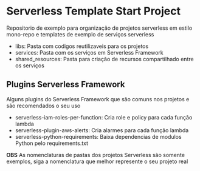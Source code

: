 # Serverless Template Start Project

Repositorio de exemplo para organização de projetos serverless em estilo mono-repo e templates de exemplo de serviços serverless 

- libs: Pasta com codigos reutilizaveis para os projetos
- services: Pasta com os serviços em Serverless Framework
- shared_resources: Pasta para criação de recursos compartilhado entre os serviços

## Plugins Serverless Framework
Alguns plugins do Serverless Framework que são comuns nos projetos e são recomendados o seu uso

- serverless-iam-roles-per-function: Cria role e policy para cada função lambda
- serverless-plugin-aws-alerts: Cria alarmes para cada função lambda
- serverless-python-requirements: Baixa dependencias de modulos Python pelo requirements.txt

**OBS** As nomenclaturas de pastas dos projetos Serverless são somente exemplos, siga a nomenclatura que melhor represente o seu projeto real